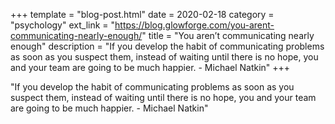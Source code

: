 +++
template = "blog-post.html"
date = 2020-02-18
category = "psychology"
ext_link = "https://blog.glowforge.com/you-arent-communicating-nearly-enough/"
title = "You aren’t communicating nearly enough"
description = "If you develop the habit of communicating problems as soon as you suspect them, instead of waiting until there is no hope, you and your team are going to be much happier. - Michael Natkin" 
+++

"If you develop the habit of communicating problems as soon as you suspect them, instead of waiting until there is no hope, you and your team are going to be much happier. - Michael Natkin" 